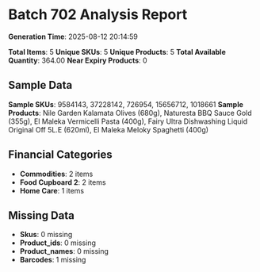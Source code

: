 # Batch 702 Analysis Report

**Generation Time**: 2025-08-12 20:14:59

**Total Items**: 5
**Unique SKUs**: 5
**Unique Products**: 5
**Total Available Quantity**: 364.00
**Near Expiry Products**: 0

## Sample Data
**Sample SKUs**: 9584143, 37228142, 726954, 15656712, 1018661
**Sample Products**: Nile Garden Kalamata Olives (680g), Naturesta BBQ Sauce Gold (355g), El Maleka Vermicelli Pasta (400g), Fairy Ultra Dishwashing Liquid Original Off 5L.E (620ml), El Maleka Meloky Spaghetti (400g)

## Financial Categories
- **Commodities**: 2 items
- **Food Cupboard 2**: 2 items
- **Home Care**: 1 items

## Missing Data
- **Skus**: 0 missing
- **Product_ids**: 0 missing
- **Product_names**: 0 missing
- **Barcodes**: 1 missing
